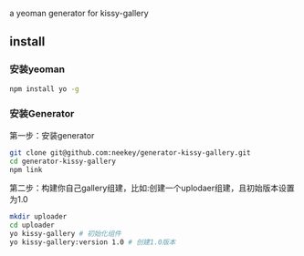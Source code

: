 a yeoman generator for kissy-gallery

## install
### 安装yeoman
````sh
npm install yo -g
````

### 安装Generator

第一步：安装generator

````sh
git clone git@github.com:neekey/generator-kissy-gallery.git
cd generator-kissy-gallery
npm link
````

第二步：构建你自己gallery组建，比如:创建一个uplodaer组建，且初始版本设置为1.0

````sh
mkdir uploader
cd uploader
yo kissy-gallery # 初始化组件
yo kissy-gallery:version 1.0 # 创建1.0版本
````
